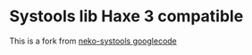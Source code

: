 # Systools lib Haxe 3 compatible

This is a fork from [neko-systools googlecode](https://code.google.com/p/neko-systools/)